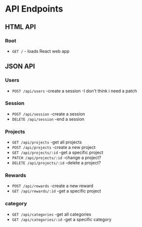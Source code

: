 # API Endpoints

## HTML API

### Root

- `GET /` - loads React web app

## JSON API

### Users

- `POST /api/users` -create a session
                    -I don't think i need a patch

### Session

- `POST /api/session` -create a session
- `DELETE /api/session` -end a session

### Projects

- `GET /api/projects` -get all projects
- `POST /api/projects` -create a new project
- `GET /api/projects/:id` -get a specific project
- `PATCH /api/projects/:id` -change a project?
- `DELETE /api/projects/:id` -delete a project?

### Rewards

- `POST /api/rewards` -create a new reward
- `GET /api/rewards/:id` -get a specific project

### category

- `GET /api/categories` -get all categories
- `GET /api/categories/:id` -get a specific category
